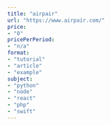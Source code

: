 ```yaml
---
title: "airpair"
url: "https://www.airpair.com/"
price: 
- "0"
pricePerPeriod: 
- "n/a"
format: 
- "tutorial"
- "article"
- "example"
subject: 
- "python"
- "node"
- "react"
- "php"
- "swift"
---
```

